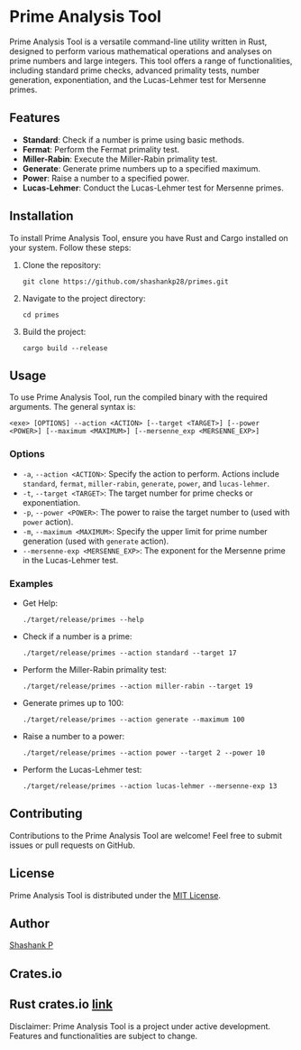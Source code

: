 # Prime Analysis Tool

Prime Analysis Tool is a versatile command-line utility written in Rust, designed to perform various mathematical operations and analyses on prime numbers and large integers. This tool offers a range of functionalities, including standard prime checks, advanced primality tests, number generation, exponentiation, and the Lucas-Lehmer test for Mersenne primes.

## Features

- **Standard**: Check if a number is prime using basic methods.
- **Fermat**: Perform the Fermat primality test.
- **Miller-Rabin**: Execute the Miller-Rabin primality test.
- **Generate**: Generate prime numbers up to a specified maximum.
- **Power**: Raise a number to a specified power.
- **Lucas-Lehmer**: Conduct the Lucas-Lehmer test for Mersenne primes.

## Installation

To install Prime Analysis Tool, ensure you have Rust and Cargo installed on your system. Follow these steps:

1. Clone the repository:
   ```
   git clone https://github.com/shashankp28/primes.git
   ```
2. Navigate to the project directory:
   ```
   cd primes
   ```
3. Build the project:
   ```
   cargo build --release
   ```

## Usage

To use Prime Analysis Tool, run the compiled binary with the required arguments. The general syntax is:

```
<exe> [OPTIONS] --action <ACTION> [--target <TARGET>] [--power <POWER>] [--maximum <MAXIMUM>] [--mersenne_exp <MERSENNE_EXP>]
```

### Options

- `-a`, `--action <ACTION>`: Specify the action to perform. Actions include `standard`, `fermat`, `miller-rabin`, `generate`, `power`, and `lucas-lehmer`.
- `-t`, `--target <TARGET>`: The target number for prime checks or exponentiation.
- `-p`, `--power <POWER>`: The power to raise the target number to (used with `power` action).
- `-m`, `--maximum <MAXIMUM>`: Specify the upper limit for prime number generation (used with `generate` action).
- `--mersenne-exp <MERSENNE_EXP>`: The exponent for the Mersenne prime in the Lucas-Lehmer test.

### Examples

- Get Help:

  ```
  ./target/release/primes --help
  ```

- Check if a number is a prime:
  ```
  ./target/release/primes --action standard --target 17
  ```
- Perform the Miller-Rabin primality test:
  ```
  ./target/release/primes --action miller-rabin --target 19
  ```
- Generate primes up to 100:
  ```
  ./target/release/primes --action generate --maximum 100
  ```
- Raise a number to a power:
  ```
  ./target/release/primes --action power --target 2 --power 10
  ```
- Perform the Lucas-Lehmer test:
  ```
  ./target/release/primes --action lucas-lehmer --mersenne-exp 13
  ```

## Contributing

Contributions to the Prime Analysis Tool are welcome! Feel free to submit issues or pull requests on GitHub.

## License

Prime Analysis Tool is distributed under the [MIT License](LICENSE).

## Author

[Shashank P](https://github.com/shashankp28)

## Crates.io

Rust crates.io [link](https://crates.io/crates/large-primes)
---

Disclaimer: Prime Analysis Tool is a project under active development. Features and functionalities are subject to change.
